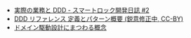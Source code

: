 - [実際の業務と DDD - スマートロック開発日誌 #2](https://zenn.dev/hsshss/articles/e11efefc7011ab)
- [DDD リファレンス 定義とパターン概要 (鋭意修正中, CC-BY)](https://zenn.dev/takahashim/books/fb4cdc32f8e95c)
- [ドメイン駆動設計にまつわる概念](https://zenn.dev/imamura_sh/articles/ddd-summary-f85323ffc1b91d82f795)
